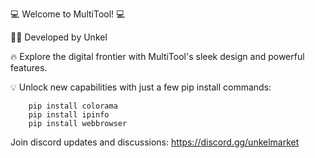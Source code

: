 
💻 Welcome to MultiTool! 💻

👷‍♀️ Developed by Unkel

🔥 Explore the digital frontier with MultiTool's sleek design and powerful features.

💡 Unlock new capabilities with just a few pip install commands:

        pip install colorama
        pip install ipinfo
        pip install webbrowser

 Join discord updates and discussions: 
 https://discord.gg/unkelmarket
